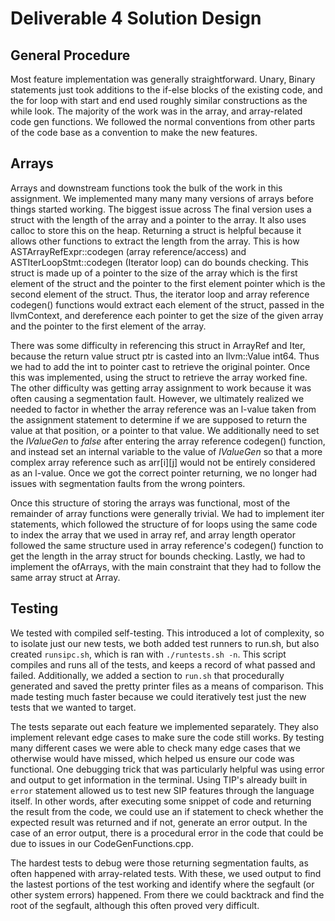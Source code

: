 # Deliverable 4 Solution Design

## General Procedure
Most feature implementation was generally straightforward. Unary, Binary statements just took additions to the if-else blocks of the existing code, and the for loop with start and end used roughly similar constructions as the while look. The majority of the work was in the array, and array-related code gen functions. We followed the normal conventions from other parts of the code base as a convention to make the new features. 

## Arrays
Arrays and downstream functions took the bulk of the work in this assignment. We implemented many many many versions of arrays before things started working. The biggest issue across  The final version uses a struct with the length of the array and a pointer to the array. It also uses calloc to store this on the heap. Returning a struct is helpful because it allows other functions to extract the length from the array. This is how ASTArrayRefExpr::codegen (array reference/access) and ASTIterLoopStmt::codegen (Iterator loop) can do bounds checking. This struct is made up of a pointer to the size of the array which is the first element of the struct and the pointer to the first element pointer which is the second element of the struct. Thus, the iterator loop and array reference codegen() functions would extract each element of the struct, passed in the llvmContext, and dereference each pointer to get the size of the given array and the pointer to the first element of the array.

There was some difficulty in referencing this struct in ArrayRef and Iter, because the return value struct ptr is casted into an llvm::Value int64. Thus we had to add the int to pointer cast to retrieve the original pointer. Once this was implemented, using the struct to retrieve the array worked fine. The other difficulty was getting array assignment to work because it was often causing a segmentation fault. However, we ultimately realized we needed to factor in whether the array reference was an l-value taken from the assignment statement to determine if we are supposed to return the value at that position, or a pointer to that value. We additionally need to set the *lValueGen* to *false* after entering the array reference codegen() function, and instead set an internal variable to the value of *lValueGen* so that a more complex array reference such as arr[i][j] would not be entirely considered as an l-value. Once we got the correct pointer returning, we no longer had issues with segmentation faults from the wrong pointers.

Once this structure of storing the arrays was functional, most of the remainder of array functions were generally trivial. We had to implement iter statements, which followed the structure of for loops using the same code to index the array that we used in array ref, and array length operator followed the same structure used in array reference's codegen() function to get the length in the array struct for bounds checking. Lastly, we had to implement the ofArrays, with the main constraint that they had to follow the same array struct at Array.

## Testing 

We tested with compiled self-testing. This introduced a lot of complexity, so to isolate just our new tests, we both added test runners to run.sh, but also created `runsipc.sh`, which is ran with `./runtests.sh -n`. This script compiles and runs all of the tests, and keeps a record of what passed and failed. Additionally, we added a section to `run.sh` that procedurally generated and saved the pretty printer files as a means of comparison. This made testing much faster because we could iteratively test just the new tests that we wanted to target.

The tests separate out each feature we implemented separately. They also implement relevant edge cases to make sure the code still works. By testing many different cases we were able to check many edge cases that we otherwise would have missed, which helped us ensure our code was functional. One debugging trick that was particularly helpful was using error and output to get information in the terminal. Using TIP's already built in `error` statement allowed us to test new SIP features through the language itself. In other words, after executing some snippet of code and returning the result from the code, we could use an if statement to check whether the expected result was returned and if not, generate an error output. In the case of an error output, there is a procedural error in the code that could be due to issues in our CodeGenFunctions.cpp.

The hardest tests to debug were those returning segmentation faults, as often happened with array-related tests. With these, we used output to find the lastest portions of the test working and identify where the segfault (or other system errors) happened. From there we could backtrack and find the root of the segfault, although this often proved very difficult. 



